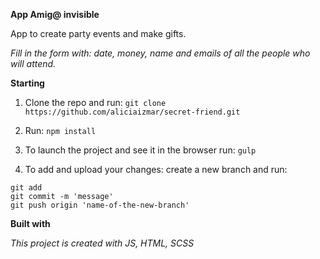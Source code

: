 **App Amig@ invisible**

App to create party events and make gifts.

_Fill in the form with: date, money, name and emails of all the people who will attend._

**Starting**

1. Clone the repo and run:
``` git clone https://github.com/aliciaizmar/secret-friend.git ```

2. Run: ``` npm install ```
    
4. To launch the project and see it in the browser run: ``` gulp ```
   
5. To add and upload your changes: create a new branch and run:

```
git add
git commit -m 'message'
git push origin 'name-of-the-new-branch'
```

**Built with**

_This project is created with JS, HTML, SCSS_
